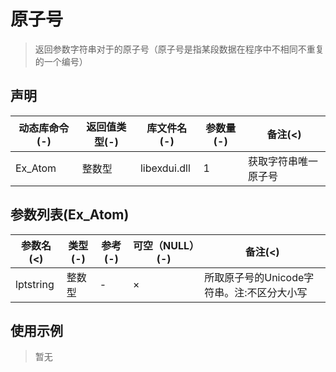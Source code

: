 # 原子号
> 返回参数字符串对于的原子号（原子号是指某段数据在程序中不相同不重复的一个编号）

## 声明

|动态库命令(-)|返回值类型(-)|库文件名(-)|参数量(-)|备注(<)|
|------|------|------|------|------|
|Ex_Atom|整数型|libexdui.dll|1|获取字符串唯一原子号|


## 参数列表(Ex_Atom)

| 参数名(<) | 类型(-) | 参考(-) | 可空（NULL）(-) | 备注(<) |
|------|------|------|------|------|
|lptstring|整数型|-|×|所取原子号的Unicode字符串。注:不区分大小写|


## 使用示例

> 暂无

```Basc

```